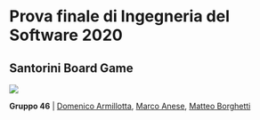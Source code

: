 <h1>Prova finale di Ingegneria del Software 2020</h1>

<h2>Santorini Board Game</h2>

<img src="https://cf.geekdo-images.com/opengraph/img/aL3ylg4WfWekpXaOq9fij-eRgHg=/fit-in/1200x630/pic3283110.png">

<b>Gruppo 46</b> | <a href="https://github.com/DomenicoArmillotta" target="_blank">Domenico Armillotta</a>, <a href="https://github.com/AneseMarco" target="_blank">Marco Anese</a>, <a href="https://github.com/BorghettiMatteo" target="_blank">Matteo Borghetti</a>
